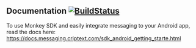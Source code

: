 ## Documentation [![BuildStatus](https://travis-ci.org/GAumala/MonkeyChat-Android.svg?branch=travis)](https://travis-ci.org/GAumala/MonkeyChat-Android)
To use Monkey SDK  and easily integrate messaging to your Android app, read the
docs here: 
https://docs.messaging.criptext.com/sdk_android_getting_starte.html
